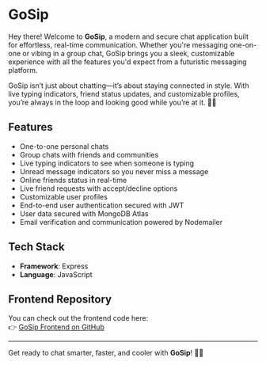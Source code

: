 # GoSip

Hey there! Welcome to **GoSip**, a modern and secure chat application built for effortless, real-time communication. Whether you're messaging one-on-one or vibing in a group chat, GoSip brings you a sleek, customizable experience with all the features you'd expect from a futuristic messaging platform.

GoSip isn’t just about chatting—it’s about staying connected in style. With live typing indicators, friend status updates, and customizable profiles, you’re always in the loop and looking good while you’re at it. 💬✨

## Features

- One-to-one personal chats
- Group chats with friends and communities
- Live typing indicators to see when someone is typing
- Unread message indicators so you never miss a message
- Online friends status in real-time
- Live friend requests with accept/decline options
- Customizable user profiles
- End-to-end user authentication secured with JWT
- User data secured with MongoDB Atlas
- Email verification and communication powered by Nodemailer

## Tech Stack

- **Framework**: Express
- **Language**: JavaScript

## Frontend Repository

You can check out the frontend code here:  
👉 [GoSip Frontend on GitHub](https://github.com/Aijazbir2010/GoSip)

---  

Get ready to chat smarter, faster, and cooler with **GoSip**! 🚀💬
